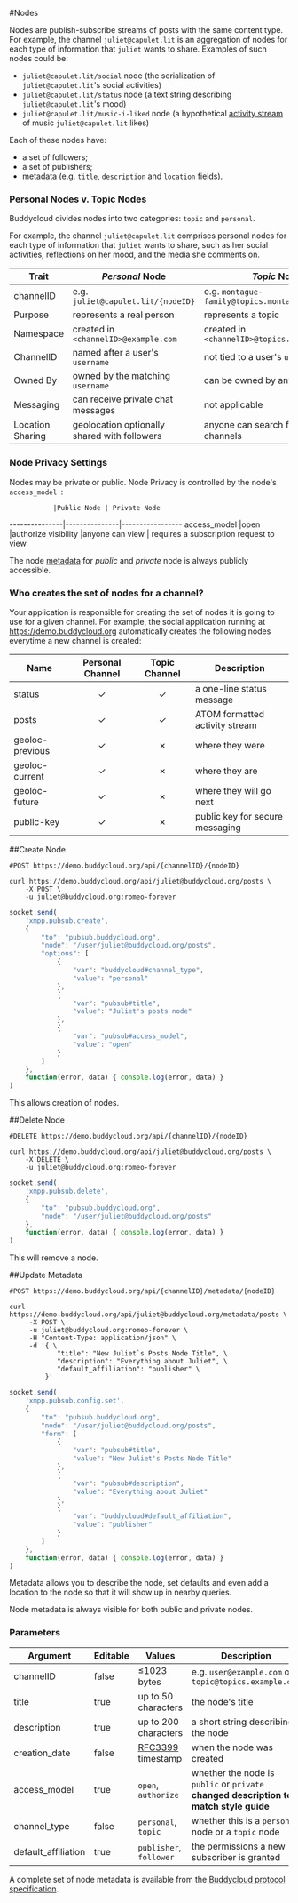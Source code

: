 #Nodes

Nodes are publish-subscribe streams of posts with the same content type. For example, the channel `juliet@capulet.lit` is an aggregation of nodes for each type of information that `juliet` wants to share. Examples of such nodes could be:

- `juliet@capulet.lit/social` node (the serialization of `juliet@capulet.lit`'s social activities)
- `juliet@capulet.lit/status` node (a text string describing `juliet@capulet.lit`'s mood)
- `juliet@capulet.lit/music-i-liked` node (a hypothetical [activity stream](http://activitystrea.ms/specs/json/1.0/) of music `juliet@capulet.lit` likes)

Each of these nodes have:

- a set of followers;
- a set of publishers;
- metadata (e.g. `title`, `description` and `location` fields).

### Personal Nodes v. Topic Nodes

Buddycloud divides nodes into two categories: `topic` and `personal`.

For example, the channel `juliet@capulet.lit` comprises personal nodes for each type of information that `juliet` wants to share, such as her social activities, reflections on her mood, and the media she comments on. 


Trait       | _Personal_ Node              | _Topic_ Node
------------|---------------------------------|-----------------------
channelID   | e.g. `juliet@capulet.lit/{nodeID}`       | e.g. `montague-family@topics.montague.org/posts`
Purpose     | represents a real person        | represents a topic
Namespace   | created in `<channelID>@example.com` |created in `<channelID>@topics.example.com`
ChannelID   | named after a user's `username`| not tied to a user's `username`
Owned By    | owned by the matching `username`| can be owned by any user
Messaging   | can receive private chat messages| not applicable
Location Sharing| geolocation optionally shared with followers| anyone can search for nearby channels

### Node Privacy Settings

Nodes may be private or public. Node Privacy is controlled by the node's `access_model `:

               |Public Node | Private Node
---------------|---------------|-----------------
access_model   |open           |authorize
visibility     |anyone can view | requires a subscription request to view

The node [metadata](#update-metadata) for _public_ and _private_ node is always publicly accessible.

### Who creates the set of nodes for a channel?

Your application is responsible for creating the set of nodes it is going to use for a given channel. For example, the social application running at <https://demo.buddycloud.org> automatically creates the following nodes everytime a new channel is created:

Name             | Personal Channel |Topic Channel | Description 
-----------------|:---------------: |:------------:|----------------
status           | ✓                | ✓            | a one-line status message 
posts            | ✓                | ✓            | ATOM formatted activity stream 
geoloc-previous  | ✓                | ✗            | where they were              
geoloc-current   | ✓                | ✗            | where they are              
geoloc-future    | ✓                | ✗            | where they will go next   
public-key       | ✓                | ✗            | public key for secure messaging

##Create Node

```shell
#POST https://demo.buddycloud.org/api/{channelID}/{nodeID}

curl https://demo.buddycloud.org/api/juliet@buddycloud.org/posts \
    -X POST \
    -u juliet@buddycloud.org:romeo-forever
```

```javascript
socket.send(
    'xmpp.pubsub.create',
    {
        "to": "pubsub.buddycloud.org",
        "node": "/user/juliet@buddycloud.org/posts",
        "options": [
            {
                "var": "buddycloud#channel_type",
                "value": "personal"
            },
            {
                "var": "pubsub#title",
                "value": "Juliet's posts node"
            },
            {
                "var": "pubsub#access_model",
                "value": "open"
            }
        ]
    },
    function(error, data) { console.log(error, data) }
)
```

This allows creation of nodes.

##Delete Node

```shell
#DELETE https://demo.buddycloud.org/api/{channelID}/{nodeID}

curl https://demo.buddycloud.org/api/juliet@buddycloud.org/posts \
    -X DELETE \
    -u juliet@buddycloud.org:romeo-forever
```

```javascript
socket.send(
    'xmpp.pubsub.delete',
    {
        "to": "pubsub.buddycloud.org",
        "node": "/user/juliet@buddycloud.org/posts"
    },
    function(error, data) { console.log(error, data) }
)
```

This will remove a node.

##Update Metadata

```shell
#POST https://demo.buddycloud.org/api/{channelID}/metadata/{nodeID}

curl https://demo.buddycloud.org/api/juliet@buddycloud.org/metadata/posts \
     -X POST \
     -u juliet@buddycloud.org:romeo-forever \
     -H "Content-Type: application/json" \
     -d '{ \
            "title": "New Juliet`s Posts Node Title", \
            "description": "Everything about Juliet", \
            "default_affiliation": "publisher" \
         }'
```

```javascript
socket.send(
    'xmpp.pubsub.config.set',
    {
        "to": "pubsub.buddycloud.org",
        "node": "/user/juliet@buddycloud.org/posts",
        "form": [
            {
                "var": "pubsub#title",
                "value": "New Juliet's Posts Node Title"
            },
            {
                "var": "pubsub#description",
                "value": "Everything about Juliet"
            },
            {
                "var": "buddycloud#default_affiliation",
                "value": "publisher"
            }
        ]
    },
    function(error, data) { console.log(error, data) }
)
```

Metadata allows you to describe the node, set defaults and even add a location to the node so that it will show up in nearby queries.

Node metadata is always visible for both public and private nodes.

### Parameters

Argument            | Editable | Values | Description
------------------- | -------- | -------| -----------
channelID           | false    | ≤1023 bytes | e.g. `user@example.com` or `topic@topics.example.com`
title               | true     | up to 50 characters | the node's title
description         | true     | up to 200 characters | a short string describing the node 
creation_date       | false    | [RFC3399](https://tools.ietf.org/html/rfc3339) timestamp | when the node was created
access_model        | true    | `open`, `authorize` | whether the node is `public` or `private` **changed description to match style guide**
channel_type        | false   | `personal`, `topic` | whether this is a `personal` node or a `topic` node
default_affiliation | true | `publisher`, `follower` | the permissions a new subscriber is granted

A complete set of node metadata is available from the [Buddycloud protocol specification](http://buddycloud.github.io/buddycloud-xep/#default-roles). 
